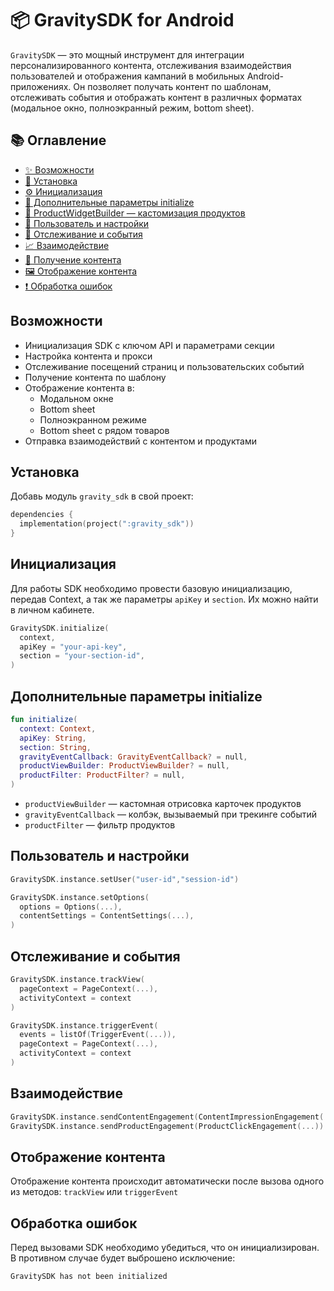 # 📦 GravitySDK for Android

`GravitySDK` — это мощный инструмент для интеграции персонализированного контента, отслеживания взаимодействия пользователей и отображения кампаний в мобильных Android-приложениях. Он позволяет получать контент по шаблонам, отслеживать события и отображать контент в различных форматах (модальное окно, полноэкранный режим, bottom sheet).

## 📚 Оглавление

- [✨ Возможности](#возможности)
- [🚀 Установка](#установка)
- [⚙️ Инициализация](#инициализация)
- [🔧 Дополнительные параметры initialize](#дополнительные-параметры-initialize)
- [🎨 ProductWidgetBuilder — кастомизация продуктов](#productwidgetbuilder--кастомизация-отображения-продуктов)
- [🧑 Пользователь и настройки](#пользователь-и-настройки)
- [📄 Отслеживание и события](#отслеживание-и-события)
- [📈 Взаимодействие](#взаимодействие)
- [🧩 Получение контента](#получение-контента)
- [🖼️ Отображение контента](#отображение-контента)
- [❗ Обработка ошибок](#обработка-ошибок)

## Возможности

- Инициализация SDK с ключом API и параметрами секции
- Настройка контента и прокси
- Отслеживание посещений страниц и пользовательских событий
- Получение контента по шаблону
- Отображение контента в:
    - Модальном окне
    - Bottom sheet
    - Полноэкранном режиме
    - Bottom sheet с рядом товаров
- Отправка взаимодействий с контентом и продуктами

## Установка

Добавь модуль `gravity_sdk` в свой проект:

```kotlin
dependencies {
  implementation(project(":gravity_sdk"))
}
```

## Инициализация

Для работы SDK необходимо провести базовую инициализацию, передав Context, а так же параметры `apiKey` и `section`. Их можно найти в личном кабинете.

```kotlin
GravitySDK.initialize(
  context,
  apiKey = "your-api-key",
  section = "your-section-id",
)
```

## Дополнительные параметры initialize

```kotlin
fun initialize(
  context: Context,
  apiKey: String,
  section: String,
  gravityEventCallback: GravityEventCallback? = null,
  productViewBuilder: ProductViewBuilder? = null,
  productFilter: ProductFilter? = null,
)
```

- `productViewBuilder` — кастомная отрисовка карточек продуктов
- `gravityEventCallback` — колбэк, вызываемый при трекинге событий
- `productFilter` — фильтр продуктов

## Пользователь и настройки

```kotlin
GravitySDK.instance.setUser("user-id","session-id")

GravitySDK.instance.setOptions(
  options = Options(...),
  contentSettings = ContentSettings(...),
)
```

## Отслеживание и события

```kotlin
GravitySDK.instance.trackView(
  pageContext = PageContext(...),
  activityContext = context
)

GravitySDK.instance.triggerEvent(
  events = listOf(TriggerEvent(...)),
  pageContext = PageContext(...),
  activityContext = context
)
```

## Взаимодействие

```kotlin
GravitySDK.instance.sendContentEngagement(ContentImpressionEngagement(...))
GravitySDK.instance.sendProductEngagement(ProductClickEngagement(...))
```

## Отображение контента

Отображение контента происходит автоматически после вызова одного из методов: `trackView`
или `triggerEvent`

## Обработка ошибок

Перед вызовами SDK необходимо убедиться, что он инициализирован. В противном случае будет выброшено исключение:

```
GravitySDK has not been initialized
```

